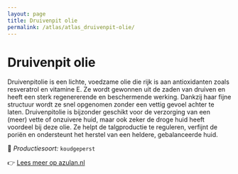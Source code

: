 ```yaml
---
layout: page
title: Druivenpit olie
permalink: /atlas/atlas_druivenpit-olie/
---
```


# Druivenpit olie

Druivenpitolie is een lichte, voedzame olie die rijk is aan antioxidanten zoals resveratrol en vitamine E. Ze wordt gewonnen uit de zaden van druiven en heeft een sterk regenererende en beschermende werking. Dankzij haar fijne structuur wordt ze snel opgenomen zonder een vettig gevoel achter te laten. Druivenpitolie is bijzonder geschikt voor de verzorging van een (meer) vette of onzuivere huid, maar ook zeker de droge huid heeft voordeel bij deze olie. Ze helpt de talgproductie te reguleren, verfijnt de poriën en ondersteunt het herstel van een heldere, gebalanceerde huid.

🔧 *Productiesoort:* `koudgeperst`

👉 [Lees meer op azulan.nl](https://azulan.nl/atlas/druivenpit-olie)